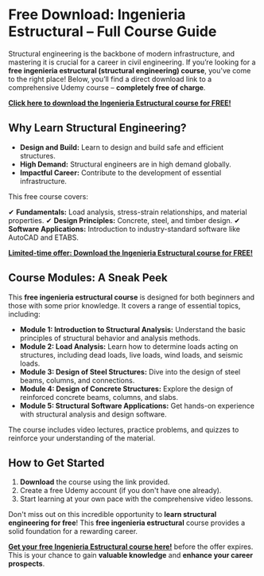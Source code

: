 # Free Download: Ingenieria Estructural – Full Course Guide

Structural engineering is the backbone of modern infrastructure, and mastering it is crucial for a career in civil engineering. If you’re looking for a **free ingenieria estructural (structural engineering) course**, you've come to the right place! Below, you’ll find a direct download link to a comprehensive Udemy course – **completely free of charge**.

[**Click here to download the Ingenieria Estructural course for FREE!**](https://udemywork.com/ingenieria-estructural)

## Why Learn Structural Engineering?

*   **Design and Build:** Learn to design and build safe and efficient structures.
*   **High Demand:** Structural engineers are in high demand globally.
*   **Impactful Career:** Contribute to the development of essential infrastructure.

This free course covers:

✔ **Fundamentals:** Load analysis, stress-strain relationships, and material properties.
✔ **Design Principles:** Concrete, steel, and timber design.
✔ **Software Applications:** Introduction to industry-standard software like AutoCAD and ETABS.

[**Limited-time offer: Download the Ingenieria Estructural course for FREE!**](https://udemywork.com/ingenieria-estructural)

## Course Modules: A Sneak Peek

This **free ingenieria estructural course** is designed for both beginners and those with some prior knowledge. It covers a range of essential topics, including:

*   **Module 1: Introduction to Structural Analysis:** Understand the basic principles of structural behavior and analysis methods.
*   **Module 2: Load Analysis:** Learn how to determine loads acting on structures, including dead loads, live loads, wind loads, and seismic loads.
*   **Module 3: Design of Steel Structures:** Dive into the design of steel beams, columns, and connections.
*   **Module 4: Design of Concrete Structures:** Explore the design of reinforced concrete beams, columns, and slabs.
*   **Module 5: Structural Software Applications:** Get hands-on experience with structural analysis and design software.

The course includes video lectures, practice problems, and quizzes to reinforce your understanding of the material.

## How to Get Started

1.  **Download** the course using the link provided.
2.  Create a free Udemy account (if you don't have one already).
3.  Start learning at your own pace with the comprehensive video lessons.

Don't miss out on this incredible opportunity to **learn structural engineering for free**! This **free ingenieria estructural** course provides a solid foundation for a rewarding career.

[**Get your free Ingenieria Estructural course here!**](https://udemywork.com/ingenieria-estructural) before the offer expires. This is your chance to gain **valuable knowledge** and **enhance your career prospects**.
